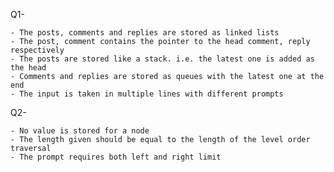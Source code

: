 Q1- 

    - The posts, comments and replies are stored as linked lists
    - The post, comment contains the pointer to the head comment, reply respectively
    - The posts are stored like a stack. i.e. the latest one is added as the head
    - Comments and replies are stored as queues with the latest one at the end
    - The input is taken in multiple lines with different prompts
Q2- 

    - No value is stored for a node 
    - The length given should be equal to the length of the level order traversal
    - The prompt requires both left and right limit
